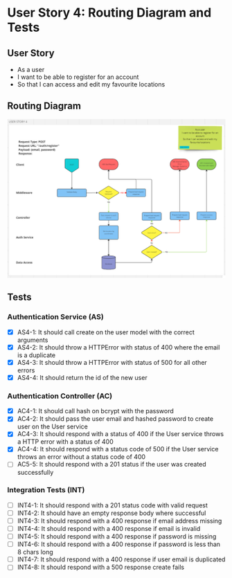 # User Story 4: Routing Diagram and Tests

## User Story

- As a user
- I want to be able to register for an account
- So that I can access and edit my favourite locations

## Routing Diagram

![User story 4 Routing diagram](./images/user-story-4-routing-diagram.PNG)

## Tests

### Authentication Service (AS)

- [x] AS4-1: It should call create on the user model with the correct arguments
- [x] AS4-2: It should throw a HTTPError with status of 400 where the email is a duplicate
- [x] AS4-3: It should throw a HTTPError with status of 500 for all other errors
- [x] AS4-4: It should return the id of the new user

### Authentication Controller (AC)

- [x] AC4-1: It should call hash on bcrypt with the password
- [x] AC4-2: It should pass the user email and hashed password to create user on the User service
- [x] AC4-3: It should respond with a status of 400 if the User service throws a HTTP error with a status of 400
- [x] AC4-4: It should respond with a status code of 500 if the User service throws an error without a status code of 400
- [ ] AC5-5: It should respond with a 201 status if the user was created successfully

### Integration Tests (INT)

- [ ] INT4-1: It should respond with a 201 status code with valid request
- [ ] INT4-2: It should have an empty response body where successful
- [ ] INT4-3: It should respond with a 400 response if email address missing
- [ ] INT4-4: It should respond with a 400 response if email is invalid
- [ ] INT4-5: It should respond with a 400 response if password is missing
- [ ] INT4-6: It should respond with a 400 response if password is less than 8 chars long
- [ ] INT4-7: It should respond with a 400 response if user email is duplicated
- [ ] INT4-8: It should respond with a 500 response create fails
